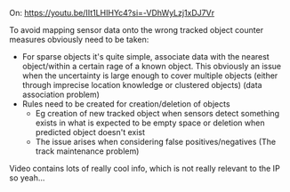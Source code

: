 On: https://youtu.be/IIt1LHIHYc4?si=-VDhWyLzj1xDJ7Vr

To avoid mapping sensor data onto the wrong tracked object counter measures obviously need to be taken:
- For sparse objects it's quite simple, associate data with the nearest object/within a certain rage of a known object. This obviously an issue when the uncertainty is large enough to cover multiple objects (either through imprecise location knowledge or clustered objects) (data association problem)
- Rules need to be created for creation/deletion of objects 
	- Eg creation of new tracked object when sensors detect something exists in what is expected to be empty space or deletion when predicted object doesn't exist
	- The issue arises when considering false positives/negatives (The track maintenance problem)

Video contains lots of really cool info, which is not really relevant to the IP so yeah...